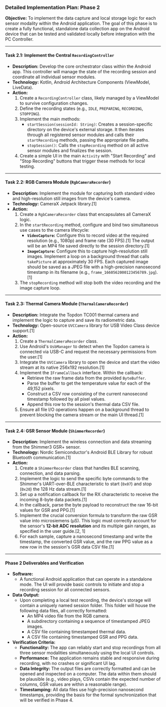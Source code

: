 ### Detailed Implementation Plan: Phase 2

**Objective:** To implement the data capture and local storage logic for each sensor modality within the Android application. The goal of this phase is to create a fully functional, standalone data collection app on the Android device that can be tested and validated locally before integration with the PC Controller.

-----

#### **Task 2.1: Implement the Central `RecordingController`**

*   **Description:** Develop the core orchestrator class within the Android app. This controller will manage the state of the recording session and coordinate all individual sensor modules.
*   **Technology:** Kotlin, Android Architecture Components (ViewModel, LiveData).
*   **Action:**
    1.  Create a `RecordingController` class, likely managed by a ViewModel to survive configuration changes.
    2.  Define the recording states (e.g., `IDLE`, `PREPARING`, `RECORDING`, `STOPPING`).
    3.  Implement the main methods:
        *   `startSession(sessionId: String)`: Creates a session-specific directory on the device's external storage. It then iterates through all registered sensor modules and calls their `startRecording` methods, passing the appropriate file paths.
        *   `stopSession()`: Calls the `stopRecording` method on all active sensor modules and finalizes the session.
    4.  Create a simple UI in the main `Activity` with "Start Recording" and "Stop Recording" buttons that trigger these methods for local testing.

-----

#### **Task 2.2: RGB Camera Module (`RgbCameraRecorder`)**

*   **Description:** Implement the module for capturing both standard video and high-resolution still images from the device's camera.
*   **Technology:** CameraX Jetpack library.[1]
*   **Action:**
    1.  Create a `RgbCameraRecorder` class that encapsulates all CameraX logic.
    2.  In the `startRecording` method, configure and bind two simultaneous use cases to the camera lifecycle:
        *   **`VideoCapture`:** Configure this to record video at the required resolution (e.g., 1080p) and frame rate (30 FPS).[1] The output will be an MP4 file saved directly to the session directory.[1]
        *   **`ImageCapture`:** Configure this to capture high-resolution still images. Implement a loop on a background thread that calls `takePicture` at approximately 30 FPS. Each captured image should be saved as a JPEG file with a high-precision nanosecond timestamp in its filename (e.g., `frame_1660562000123456789.jpg`).[1]
    3.  The `stopRecording` method will stop both the video recording and the image capture loop.

-----

#### **Task 2.3: Thermal Camera Module (`ThermalCameraRecorder`)**

*   **Description:** Integrate the Topdon TC001 thermal camera and implement the logic to capture and save its radiometric data.
*   **Technology:** Open-source `UVCCamera` library for USB Video Class device support.[1]
*   **Action:**
    1.  Create a `ThermalCameraRecorder` class.
    2.  Use Android's `UsbManager` to detect when the Topdon camera is connected via USB-C and request the necessary permissions from the user.[1]
    3.  Integrate the `UVCCamera` library to open the device and start the video stream at its native 256x192 resolution.[1]
    4.  Implement the `IFrameCallback` interface. Within the callback:
        *   Retrieve the raw frame data from the provided `ByteBuffer`.
        *   Parse the buffer to get the temperature value for each of the 49,152 pixels.
        *   Construct a CSV row consisting of the current nanosecond timestamp followed by all pixel values.
        *   Append this row to the session's thermal data CSV file.
    5.  Ensure all file I/O operations happen on a background thread to prevent blocking the camera stream or the main UI thread.[1]

-----

#### **Task 2.4: GSR Sensor Module (`ShimmerRecorder`)**

*   **Description:** Implement the wireless connection and data streaming from the Shimmer3 GSR+ sensor.
*   **Technology:** Nordic Semiconductor's Android BLE Library for robust Bluetooth communication.[1]
*   **Action:**
    1.  Create a `ShimmerRecorder` class that handles BLE scanning, connection, and data parsing.
    2.  Implement the logic to send the specific byte commands to the Shimmer's UART-over-BLE characteristic to start (`0x07`) and stop (`0x20`) the 128 Hz data stream.[1]
    3.  Set up a notification callback for the RX characteristic to receive the incoming 8-byte data packets.[1]
    4.  In the callback, parse the byte payload to reconstruct the raw 16-bit values for GSR and PPG.[1]
    5.  Implement the crucial conversion formula to transform the raw GSR value into microsiemens (μS). This logic must correctly account for the sensor's **12-bit ADC resolution** and its multiple gain ranges, as specified in the user guide.[2, 1]
    6.  For each sample, capture a nanosecond timestamp and write the timestamp, the converted GSR value, and the raw PPG value as a new row in the session's GSR data CSV file.[1]

-----

#### **Phase 2 Deliverables and Verification**

*   **Software:**
    *   A functional Android application that can operate in a standalone mode. The UI will provide basic controls to initiate and stop a recording session for all connected sensors.
*   **Data Output:**
    *   Upon completing a local test recording, the device's storage will contain a uniquely named session folder. This folder will house the following data files, all correctly formatted:
        *   An MP4 video file from the RGB camera.
        *   A subdirectory containing a sequence of timestamped JPEG images.
        *   A CSV file containing timestamped thermal data.
        *   A CSV file containing timestamped GSR and PPG data.
*   **Verification Criteria:**
    *   **Functionality:** The app can reliably start and stop recordings from all three sensor modalities simultaneously using the local UI controls.
    *   **Performance:** The application remains stable and responsive during recording, with no crashes or significant UI lag.
    *   **Data Integrity:** The output files are correctly formatted and can be opened and inspected on a computer. The data within them should be plausible (e.g., video plays, CSVs contain the expected number of columns, GSR values are within a reasonable range).
    *   **Timestamping:** All data files use high-precision nanosecond timestamps, providing the basis for the formal synchronization that will be verified in Phase 4.